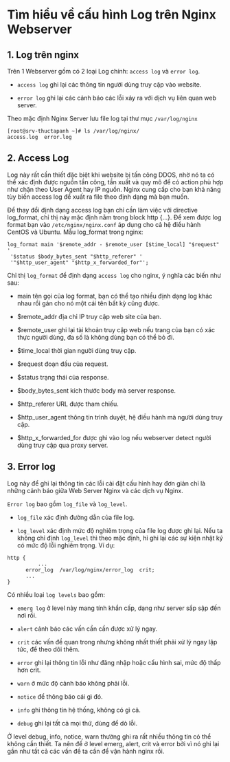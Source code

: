 # Tìm hiểu về cấu hình Log trên Nginx Webserver

## 1. Log trên nginx

Trên 1 Webserver gồm có 2 loại Log chính: `access log` và `error log`.

- `access log` ghi lại các thông tin người dùng truy cập vào website.

- `error log` ghi lại các cảnh báo các lỗi xảy ra với dịch vụ liên quan web server.

Theo mặc định Nginx Server lưu file log tại thư mục `/var/log/nginx`

```
[root@srv-thuctapanh ~]# ls /var/log/nginx/
access.log  error.log
```

## 2. Access Log

Log này rất cần thiết đặc biệt khi website bị tấn công DDOS, nhờ nó ta có thể xác định được nguồn tần công, tần xuất và quy mô để có action phù hợp như chặn theo User Agent hay IP nguồn. Nginx cung cấp cho bạn khả năng tùy biến access log để xuất ra file theo định dạng mà bạn muốn.

Để thay đổi định dạng access log bạn chỉ cần làm việc với directive log_format, chỉ thị này mặc định nằm trong block http {…}. Để xem được log format bạn vào `/etc/nginx/nginx.conf` áp dụng cho cả hệ điều hành CentOS và Ubuntu. Mẫu log_format trong nginx:

```
log_format main '$remote_addr - $remote_user [$time_local] "$request" '
 '$status $body_bytes_sent "$http_referer" '
 '"$http_user_agent" "$http_x_forwarded_for"';
```

Chỉ thị `log_format` để định dạng `access log` cho nginx, ý nghĩa các biến như sau:

- main tên gọi của log format, bạn có thể tạo nhiều định dạng log khác nhau rồi gán cho nó một cái tên bất kỳ cũng được.

- $remote_addr địa chỉ IP truy cập web site của bạn.

- $remote_user ghi lại tài khoản truy cập web nếu trang của bạn có xác thực người dùng, đa số là không dùng bạn có thể bỏ đi.

- $time_local thời gian người dùng truy cập.

- $request đoạn đầu của request.

- $status trạng thái của response.

- $body_bytes_sent kích thước body mà server response.

- $http_referer URL được tham chiếu.

- $http_user_agent thông tin trình duyệt, hệ điều hành mà người dùng truy cập.

- $http_x_forwarded_for được ghi vào log nếu webserver detect người dùng truy cập qua proxy server.

## 3. Error log

Log này để ghi lại thông tin các lỗi cài đặt cấu hình hay đơn giản chỉ là những cảnh báo giữa Web Server Nginx và các dịch vụ Nginx.

`Error log` bao gồm `log_file` và `log_level`.

- `log_file` xác định đường dẫn của file log.

- `log_level` xác định mức độ nghiêm trọng của file log được ghi lại. Nếu ta không chỉ định `log_level` thì theo mặc định, hỉ ghi lại các sự kiện nhật ký có mức độ lỗi nghiêm trọng. Ví dụ:

```
http {
       	  ...
	  error_log  /var/log/nginx/error_log  crit;
	  ...
}
```

Có nhiều loại `log levels` bao gồm:

- `emerg log` ở level này mang tính khẩn cấp, dạng như server sắp sập đến nơi rồi.

- `alert` cảnh báo các vấn cần cần được xử lý ngay.

- `crit` các vấn đề quan trong nhưng không nhất thiết phải xử lý ngay lập tức, để theo dõi thêm.

- `error` ghi lại thông tin lỗi như đăng nhập hoặc cấu hình sai, mức độ thấp hơn crit.

- `warn` ở mức độ cảnh báo không phải lỗi.

- `notice` để thông báo cái gì đó.

- `info` ghi thông tin hệ thống, không có gì cả.

- `debug` ghi lại tất cả mọi thứ, dùng để dò lỗi.

Ở level debug, info, notice, warn thường ghi ra rất nhiều thông tin có thể không cần thiết. Ta nên để ở level emerg, alert, crit và error bởi vì nó ghi lại gần như tất cả các vấn đề ta cần để vận hành nginx rồi.